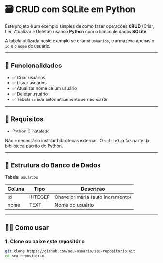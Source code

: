 # 🗃️ CRUD com SQLite em Python

Este projeto é um exemplo simples de como fazer operações **CRUD** (Criar, Ler, Atualizar e Deletar) usando **Python** com o banco de dados **SQLite**.

A tabela utilizada neste exemplo se chama `usuarios`, e armazena apenas o `id` e o `nome` do usuário.

---

## 🚀 Funcionalidades

- ✅ Criar usuários
- ✅ Listar usuários
- ✅ Atualizar nome de um usuário
- ✅ Deletar usuário
- ✅ Tabela criada automaticamente se não existir

---

## 🧾 Requisitos

- Python 3 instalado

Não é necessário instalar bibliotecas externas. O `sqlite3` já faz parte da biblioteca padrão do Python.

---

## 📂 Estrutura do Banco de Dados

Tabela: `usuarios`

| Coluna | Tipo    | Descrição                      |
|--------|---------|--------------------------------|
| id     | INTEGER | Chave primária (auto incremento) |
| nome   | TEXT    | Nome do usuário                |

---

## 🧑‍💻 Como usar

### 1. Clone ou baixe este repositório

```bash
git clone https://github.com/seu-usuario/seu-repositorio.git
cd seu-repositorio
